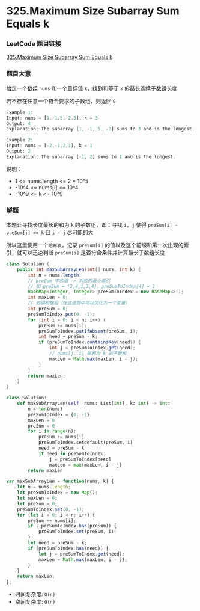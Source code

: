 # 325.Maximum Size Subarray Sum Equals k

### LeetCode 题目链接

[325.Maximum Size Subarray Sum Equals k](https://leetcode.com/problems/maximum-size-subarray-sum-equals-k/)

### 题目大意

给定一个数组 `nums` 和一个目标值 `k`，找到和等于 `k` 的最长连续子数组长度

若不存在任意一个符合要求的子数组，则返回 `0`

```js
Example 1:
Input: nums = [1,-1,5,-2,3], k = 3
Output: 4
Explanation: The subarray [1, -1, 5, -2] sums to 3 and is the longest.

Example 2:
Input: nums = [-2,-1,2,1], k = 1
Output: 2
Explanation: The subarray [-1, 2] sums to 1 and is the longest.
```

说明：
- 1 <= nums.length <= 2 * 10^5
- -10^4 <= nums[i] <= 10^4
- -10^9 <= k <= 10^9

### 解题

本题让寻找长度最长的和为 `k` 的子数组，即：寻找 `i, j` 使得 `preSum[i] - preSum[j] == k` 且 `i - j` 尽可能的大

所以这里使用一个`哈希表`，记录 `preSum[i]` 的值以及这个前缀和第一次出现的索引，就可以迅速判断 `preSum[i]` 是否符合条件并计算最长子数组长度

```java
class Solution {
    public int maxSubArrayLen(int[] nums, int k) {
        int n = nums.length;
        // preSum 中的值 -> 对应的最小索引
        // 如 preSum = [2,4,1,3,4]，preSumToIndex[4] = 1
        HashMap<Integer, Integer> preSumToIndex = new HashMap<>();
        int maxLen = 0;
        // 前缀和数组（在这道题中可以优化为一个变量）
        int preSum = 0;
        preSumToIndex.put(0, -1);
        for (int i = 0; i < n; i++) {
            preSum += nums[i];
            preSumToIndex.putIfAbsent(preSum, i);
            int need = preSum - k;
            if (preSumToIndex.containsKey(need)) {
                int j = preSumToIndex.get(need);
                // nums[j..i] 是和为 k 的子数组
                maxLen = Math.max(maxLen, i - j);
            }
        }
        return maxLen;
    }
}
```
```python
class Solution:
    def maxSubArrayLen(self, nums: List[int], k: int) -> int:
        n = len(nums)
        preSumToIndex = {0: -1}
        maxLen = 0
        preSum = 0
        for i in range(n):
            preSum += nums[i]
            preSumToIndex.setdefault(preSum, i)
            need = preSum - k
            if need in preSumToIndex:
                j = preSumToIndex[need]
                maxLen = max(maxLen, i - j)
        return maxLen
```
```js
var maxSubArrayLen = function(nums, k) {
    let n = nums.length;
    let preSumToIndex = new Map();
    let maxLen = 0;
    let preSum = 0;
    preSumToIndex.set(0, -1);
    for (let i = 0; i < n; i++) {
        preSum += nums[i];
        if (!preSumToIndex.has(preSum)) {
            preSumToIndex.set(preSum, i);
        }
        let need = preSum - k;
        if (preSumToIndex.has(need)) {
            let j = preSumToIndex.get(need);
            maxLen = Math.max(maxLen, i - j);
        }
    }
    return maxLen;
};
```

- 时间复杂度: `O(n)`
- 空间复杂度: `O(n)`